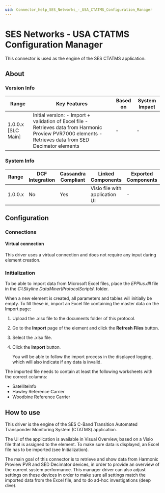 ```yaml
---
uid: Connector_help_SES_Networks_-_USA_CTATMS_Configuration_Manager
---
```


# SES Networks - USA CTATMS Configuration Manager

This connector is used as the engine of the SES CTATMS application.

## About

### Version Info

| **Range**            | **Key Features**                                                                                                                                          | **Based on** | **System Impact** |
|----------------------|-----------------------------------------------------------------------------------------------------------------------------------------------------------|--------------|-------------------|
| 1.0.0.x \[SLC Main\] | Initial version: - Import + validation of Excel file - Retrieves data from Harmonic Proview PVR7000 elements - Retrieves data from SED Decimator elements | \-           | \-                |

### System Info

| **Range** | **DCF Integration** | **Cassandra Compliant** | **Linked Components**          | **Exported Components** |
|-----------|---------------------|-------------------------|--------------------------------|-------------------------|
| 1.0.0.x   | No                  | Yes                     | Visio file with application UI | \-                      |

## Configuration

### Connections

#### Virtual connection

This driver uses a virtual connection and does not require any input during element creation.

### Initialization

To be able to import data from Microsoft Excel files, place the *EPPlus.dll* file in the *C:\Skyline DataMiner\ProtocolScripts\\* folder.

When a new element is created, all parameters and tables will initially be empty. To fill these in, import an Excel file containing the master data on the Import page:

1. Upload the .xlsx file to the documents folder of this protocol.

1. Go to the **Import** page of the element and click the **Refresh Files** button.

1. Select the .xlsx file.

1. Click the **Import** button.

   You will be able to follow the import process in the displayed logging, which will also indicate if any data is invalid.

The imported file needs to contain at least the following worksheets with the correct columns:

- SatelliteInfo
- Hawley Reference Carrier
- Woodbine Reference Carrier

## How to use

This driver is the engine of the SES C-Band Transition Automated Transponder Monitoring System (CTATMS) application.

The UI of the application is available in Visual Overview, based on a Visio file that is assigned to the element. To make sure data is displayed, an Excel file has to be imported (see Initialization).

The main goal of this connector is to retrieve and show data from Harmonic Proview PVR and SED Decimator devices, in order to provide an overview of the current system performance. This manager driver can also adjust settings on these devices in order to make sure all settings match the imported data from the Excel file, and to do ad-hoc investigations (deep dive).
